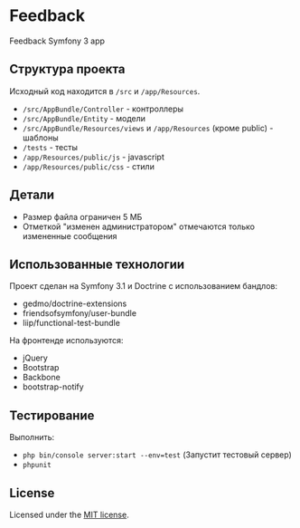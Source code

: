 Feedback
========

Feedback Symfony 3 app

## Структура проекта

Исходный код находится в `/src` и `/app/Resources`.

* `/src/AppBundle/Controller` - контроллеры
* `/src/AppBundle/Entity` - модели
* `/src/AppBundle/Resources/views` и `/app/Resources` (кроме public) - шаблоны
* `/tests` - тесты
* `/app/Resources/public/js` - javascript
* `/app/Resources/public/css` - стили

## Детали

* Размер файла ограничен 5 МБ
* Отметкой "изменен администратором" отмечаются только измененные сообщения

## Использованные технологии

Проект сделан на Symfony 3.1 и Doctrine с использованием бандлов:

* gedmo/doctrine-extensions
* friendsofsymfony/user-bundle
* liip/functional-test-bundle

На фронтенде используются:
* jQuery
* Bootstrap
* Backbone
* bootstrap-notify

## Тестирование

Выполнить:

* `php bin/console server:start --env=test` (Запустит тестовый сервер)
* `phpunit`

## License

Licensed under the [MIT license](https://github.com/dzhdmitry/dx/blob/master/LICENSE).
